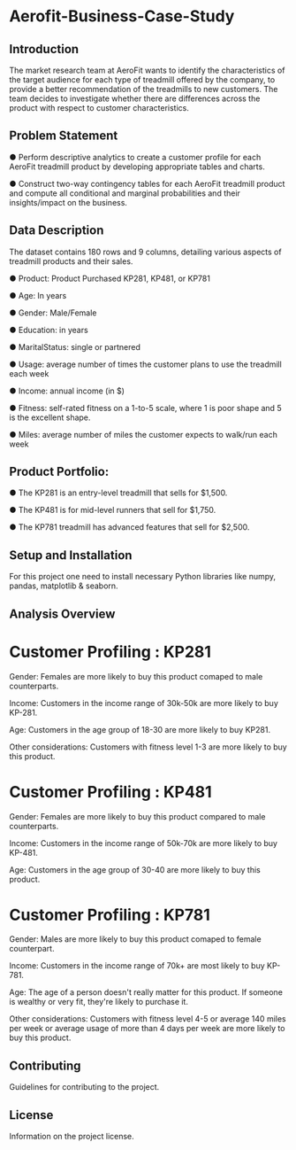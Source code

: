 # Aerofit-Business-Case-Study

## Introduction
The market research team at AeroFit wants to identify the characteristics of the target
audience for each type of treadmill offered by the company, to provide a better
recommendation of the treadmills to new customers. The team decides to investigate
whether there are differences across the product with respect to customer
characteristics.
## Problem Statement
● Perform descriptive analytics to create a customer profile for each AeroFit treadmill
product by developing appropriate tables and charts.


● Construct two-way contingency tables for each AeroFit treadmill product and compute
all conditional and marginal probabilities and their insights/impact on the business.

## Data Description
The dataset contains 180 rows and 9 columns, detailing various aspects of treadmill products and their sales.

● Product: Product Purchased KP281, KP481, or KP781

● Age: In years

● Gender: Male/Female

● Education: in years

● MaritalStatus: single or partnered

● Usage: average number of times the customer plans to use the treadmill each week

● Income: annual income (in $)

● Fitness: self-rated fitness on a 1-to-5 scale, where 1 is poor shape and 5 is the
excellent shape.

● Miles: average number of miles the customer expects to walk/run each week

## Product Portfolio:
● The KP281 is an entry-level treadmill that sells for $1,500.

● The KP481 is for mid-level runners that sell for $1,750.

● The KP781 treadmill has advanced features that sell for $2,500.

## Setup and Installation
For this project one need to install necessary Python libraries like numpy, pandas, matplotlib & seaborn.

## Analysis Overview

# Customer Profiling : KP281
Gender: Females are more likely to buy this product comaped to male counterparts.

Income: Customers in the income range of 30k-50k are more likely to buy KP-281.

Age: Customers in the age group of 18-30 are more likely to buy KP281.

Other considerations: Customers with fitness level 1-3 are more likely to buy this product.

# Customer Profiling : KP481
Gender: Females are more likely to buy this product compared to male counterparts.

Income: Customers in the income range of 50k-70k are more likely to buy KP-481.

Age: Customers in the age group of 30-40 are more likely to buy this product.

# Customer Profiling : KP781

Gender: Males are more likely to buy this product comaped to female counterpart.

Income: Customers in the income range of 70k+ are most likely to buy KP-781.

Age: The age of a person doesn't really matter for this product. If someone is wealthy or very fit, they're likely to purchase it.

Other considerations: Customers with fitness level 4-5 or average 140 miles per week or average usage of more than 4 days per week are more likely to buy this product.
## Contributing
Guidelines for contributing to the project.
## License
Information on the project license.
